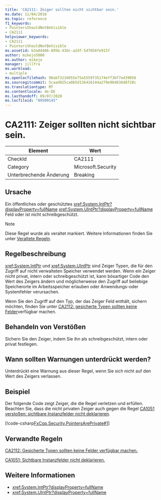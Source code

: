```yaml
---
title: 'CA2111: Zeiger sollten nicht sichtbar sein.'
ms.date: 11/04/2016
ms.topic: reference
f1_keywords:
- PointersShouldNotBeVisible
- CA2111
helpviewer_keywords:
- CA2111
- PointersShouldNotBeVisible
ms.assetid: b3a8d466-895b-43bc-a2df-5d7058fe915f
author: mikejo5000
ms.author: mikejo
manager: jillfra
ms.workload:
- multiple
ms.openlocfilehash: 98abf3216055e75a5559f35174eff3bf7ed39056
ms.sourcegitcommit: 5caad925ca0b5d136416144a279e984836d8f28c
ms.translationtype: MT
ms.contentlocale: de-DE
ms.lasthandoff: 09/07/2020
ms.locfileid: "89509145"
---
```

# <a name="ca2111-pointers-should-not-be-visible"></a>CA2111: Zeiger sollten nicht sichtbar sein.

|Element|Wert|
|-|-|
|CheckId|CA2111|
|Category|Microsoft.Security|
|Unterbrechende Änderung|Breaking|

## <a name="cause"></a>Ursache
Ein öffentliches oder geschütztes <xref:System.IntPtr?displayProperty=fullName> <xref:System.UIntPtr?displayProperty=fullName> Feld oder ist nicht schreibgeschützt.

> [!NOTE]
> Diese Regel wurde als veraltet markiert. Weitere Informationen finden Sie unter [Veraltete Regeln](fxcop-unported-deprecated-rules.md).

## <a name="rule-description"></a>Regelbeschreibung
 <xref:System.IntPtr> und <xref:System.UIntPtr> sind Zeiger Typen, die für den Zugriff auf nicht verwalteten Speicher verwendet werden. Wenn ein Zeiger nicht privat, intern oder schreibgeschützt ist, kann bösartiger Code den Wert des Zeigers ändern und möglicherweise den Zugriff auf beliebige Speicherorte im Arbeitsspeicher erlauben oder Anwendungs-oder Systemfehler verursachen.

Wenn Sie den Zugriff auf den Typ, der das Zeiger Feld enthält, sichern möchten, finden Sie unter [CA2112: gesicherte Typen sollten keine Felder](../code-quality/ca2112.md)verfügbar machen.

## <a name="how-to-fix-violations"></a>Behandeln von Verstößen
Sichern Sie den Zeiger, indem Sie ihn als schreibgeschützt, intern oder privat festlegen.

## <a name="when-to-suppress-warnings"></a>Wann sollten Warnungen unterdrückt werden?
Unterdrückt eine Warnung aus dieser Regel, wenn Sie sich nicht auf den Wert des Zeigers verlassen.

## <a name="example"></a>Beispiel
Der folgende Code zeigt Zeiger, die die Regel verletzen und erfüllen. Beachten Sie, dass die nicht privaten Zeiger auch gegen die Regel [CA1051 verstoßen: sichtbare Instanzfelder nicht deklarieren](../code-quality/ca1051.md).

[!code-csharp[FxCop.Security.PointersArePrivate#1](../code-quality/codesnippet/CSharp/ca2111-pointers-should-not-be-visible_1.cs)]

## <a name="related-rules"></a>Verwandte Regeln
[CA2112: Gesicherte Typen sollten keine Felder verfügbar machen.](../code-quality/ca2112.md)

[CA1051: Sichtbare Instanzfelder nicht deklarieren.](../code-quality/ca1051.md)

## <a name="see-also"></a>Weitere Informationen

- <xref:System.IntPtr?displayProperty=fullName>
- <xref:System.UIntPtr?displayProperty=fullName>
